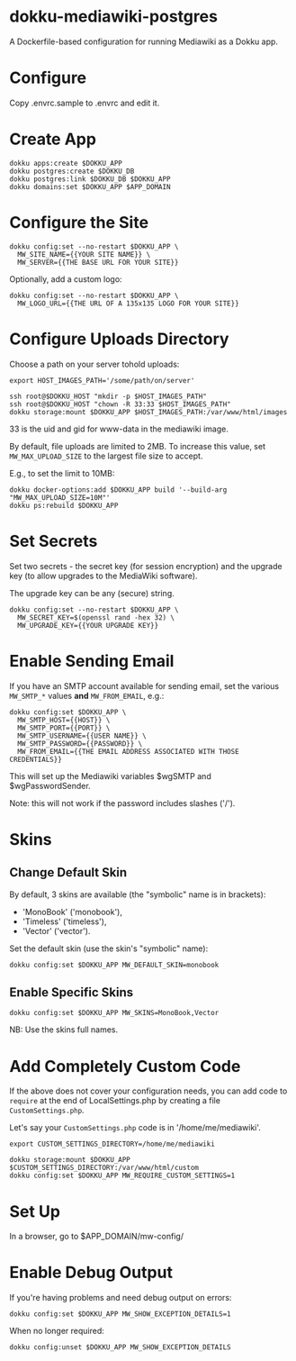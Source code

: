 # dokku-mediawiki-postgres

A Dockerfile-based configuration for running
Mediawiki as a Dokku app.

# Configure

Copy .envrc.sample to .envrc and edit it.

# Create App

```
dokku apps:create $DOKKU_APP
dokku postgres:create $DOKKU_DB
dokku postgres:link $DOKKU_DB $DOKKU_APP
dokku domains:set $DOKKU_APP $APP_DOMAIN
```

# Configure the Site

```
dokku config:set --no-restart $DOKKU_APP \
  MW_SITE_NAME={{YOUR SITE NAME}} \
  MW_SERVER={{THE BASE URL FOR YOUR SITE}}
```

Optionally, add a custom logo:

```
dokku config:set --no-restart $DOKKU_APP \
  MW_LOGO_URL={{THE URL OF A 135x135 LOGO FOR YOUR SITE}}
```

# Configure Uploads Directory

Choose a path on your server tohold uploads:

```
export HOST_IMAGES_PATH='/some/path/on/server'
```

```
ssh root@$DOKKU_HOST "mkdir -p $HOST_IMAGES_PATH"
ssh root@$DOKKU_HOST "chown -R 33:33 $HOST_IMAGES_PATH"
dokku storage:mount $DOKKU_APP $HOST_IMAGES_PATH:/var/www/html/images
```

33 is the uid and gid for www-data in the mediawiki image.

By default, file uploads are limited to 2MB.
To increase this value, set `MW_MAX_UPLOAD_SIZE`
to the largest file size to accept.

E.g., to set the limit to 10MB:

```
dokku docker-options:add $DOKKU_APP build '--build-arg "MW_MAX_UPLOAD_SIZE=10M"'
dokku ps:rebuild $DOKKU_APP
```

# Set Secrets

Set two secrets - the secret key (for session encryption)
and the upgrade key (to allow upgrades to the MediaWiki software).

The upgrade key can be any (secure) string.

```
dokku config:set --no-restart $DOKKU_APP \
  MW_SECRET_KEY=$(openssl rand -hex 32) \
  MW_UPGRADE_KEY={{YOUR UPGRADE KEY}}
```

# Enable Sending Email

If you have an SMTP account available for sending email,
set the various `MW_SMTP_*` values **and** `MW_FROM_EMAIL`, e.g.:

```
dokku config:set $DOKKU_APP \
  MW_SMTP_HOST={{HOST}} \
  MW_SMTP_PORT={{PORT}} \
  MW_SMTP_USERNAME={{USER NAME}} \
  MW_SMTP_PASSWORD={{PASSWORD}} \
  MW_FROM_EMAIL={{THE EMAIL ADDRESS ASSOCIATED WITH THOSE CREDENTIALS}}
```

This will set up the Mediawiki variables $wgSMTP and $wgPasswordSender.

Note: this will not work if the password includes slashes ('/').

# Skins

## Change Default Skin

By default, 3 skins are available (the "symbolic" name is in brackets):

* 'MonoBook' ('monobook'),
* 'Timeless' ('timeless'),
* 'Vector' ('vector').

Set the default skin (use the skin's "symbolic" name):

```
dokku config:set $DOKKU_APP MW_DEFAULT_SKIN=monobook
```

## Enable Specific Skins

```
dokku config:set $DOKKU_APP MW_SKINS=MonoBook,Vector
```

NB: Use the skins full names.

# Add Completely Custom Code

If the above does not cover your configuration needs,
you can add code to `require` at the end of LocalSettings.php
by creating a file `CustomSettings.php`.

Let's say your `CustomSettings.php` code is in '/home/me/mediawiki'.

```
export CUSTOM_SETTINGS_DIRECTORY=/home/me/mediawiki
```

```
dokku storage:mount $DOKKU_APP $CUSTOM_SETTINGS_DIRECTORY:/var/www/html/custom
dokku config:set $DOKKU_APP MW_REQUIRE_CUSTOM_SETTINGS=1
```

# Set Up

In a browser, go to $APP_DOMAIN/mw-config/

# Enable Debug Output

If you're having problems and need debug output on errors:

```
dokku config:set $DOKKU_APP MW_SHOW_EXCEPTION_DETAILS=1
```

When no longer required:

```
dokku config:unset $DOKKU_APP MW_SHOW_EXCEPTION_DETAILS
```
